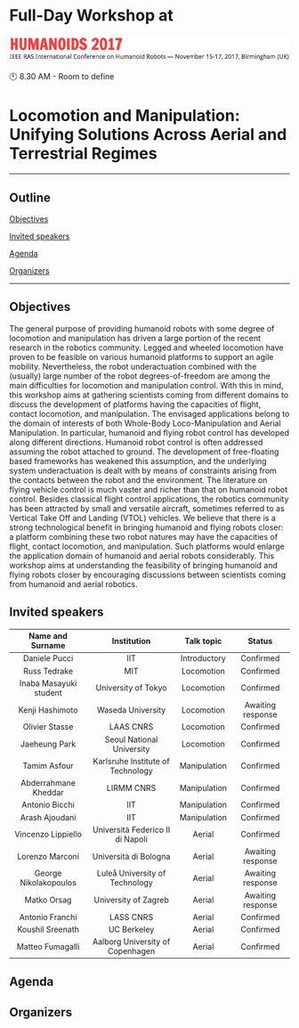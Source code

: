 # Full-Day Workshop at 
![Humanoids2017](images/conference.png)

:clock11: 8.30 AM  - Room to define

# Locomotion and Manipulation: Unifying Solutions Across Aerial and Terrestrial Regimes




----
## Outline
[Objectives](#objectives)

[Invited speakers](#invited-speakers)

[Agenda](#agenda)

[Organizers](#organizers)

----
## Objectives

The general purpose of providing humanoid robots with some degree of locomotion and manipulation has driven a large portion of the recent research in the robotics community. Legged and wheeled locomotion have proven to be feasible on various humanoid platforms to support an agile mobility. Nevertheless, the robot underactuation combined with the (usually) large number of the robot degrees-of-freedom are among the main difficulties for locomotion and manipulation control. With this in mind, this workshop aims at gathering scientists coming from different domains to discuss the development of platforms having the capacities of flight, contact locomotion, and manipulation. The envisaged applications belong to the domain of interests of both Whole-Body Loco-Manipulation and Aerial Manipulation.
In particular, humanoid and flying robot control has developed along different directions.
Humanoid robot control is often addressed assuming the robot attached to ground. The development of free-floating based frameworks has weakened this assumption, and the underlying system underactuation is dealt with by means of constraints arising from the contacts between the robot and the environment.
The literature on flying vehicle control is much vaster and richer than that on humanoid robot control. Besides classical flight control applications, the robotics community has been attracted by small and versatile aircraft, sometimes referred to as Vertical Take Off and Landing (VTOL) vehicles. 
We believe that there is a strong technological benefit in bringing humanoid and flying robots closer: a platform combining these two robot natures may have the capacities of flight, contact locomotion, and manipulation. Such platforms would enlarge the application domain of humanoid and aerial robots considerably. 
This workshop aims at understanding the feasibility of bringing humanoid and flying robots closer by encouraging discussions between scientists coming from humanoid and aerial robotics.


## Invited speakers

|      Name and Surname     |               Institution          |  Talk topic   |       Status      |
| :-----------------------: | :--------------------------------: | :----------:  | :-----------:     |
|         Daniele Pucci     |             IIT                    |  Introductory |     Confirmed     |
|         Russ Tedrake      |             MIT                    |  Locomotion   |     Confirmed     |
|  Inaba Masayuki student   |  University of Tokyo               |  Locomotion   |     Confirmed     |
|      Kenji Hashimoto      |     Waseda University              |  Locomotion   | Awaiting response |
|       Olivier Stasse      |      LAAS CNRS                     |  Locomotion   |     Confirmed     |
|       Jaeheung Park       |      Seoul National University     |  Locomotion   |     Confirmed     |
|        Tamim Asfour       |  Karlsruhe Institute of Technology | Manipulation  |     Confirmed     |
|     Abderrahmane Kheddar  |            LIRMM CNRS              | Manipulation  |     Confirmed     |
|     Antonio Bicchi        |               IIT                  | Manipulation  |     Confirmed     |
|     Arash Ajoudani        |               IIT                  | Manipulation  |     Confirmed     |
|     Vincenzo Lippiello    | Università Federico II di Napoli   |      Aerial   |     Confirmed     |
|       Lorenzo Marconi     |        Università di Bologna       |      Aerial   | Awaiting response |
|   George Nikolakopoulos   |  Luleå University of Technology    |      Aerial   | Awaiting response | 
|      Matko Orsag          |         University of Zagreb       |      Aerial   | Awaiting response | 
|       Antonio Franchi     |             LASS CNRS              |      Aerial   |     Confirmed     |
|      Koushil Sreenath     |             UC Berkeley            |      Aerial   |     Confirmed     |
|     Matteo Fumagalli      |  Aalborg University of Copenhagen  |      Aerial   |     Confirmed     |



## Agenda

## Organizers

